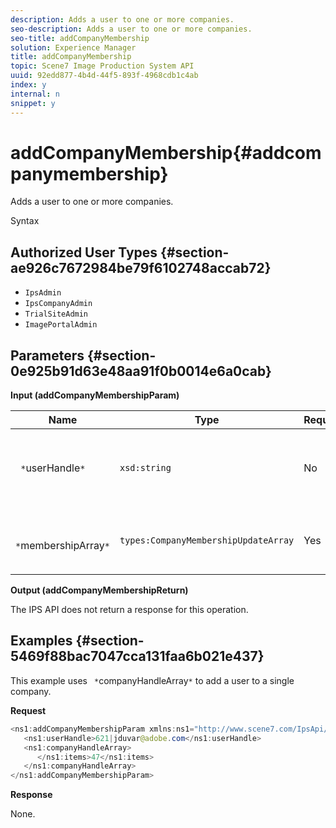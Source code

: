 ```yaml
---
description: Adds a user to one or more companies.
seo-description: Adds a user to one or more companies.
seo-title: addCompanyMembership
solution: Experience Manager
title: addCompanyMembership
topic: Scene7 Image Production System API
uuid: 92edd877-4b4d-44f5-893f-4968cdb1c4ab
index: y
internal: n
snippet: y
---
```


# addCompanyMembership{#addcompanymembership}

Adds a user to one or more companies.

 Syntax 

## Authorized User Types {#section-ae926c7672984be79f6102748accab72}

* `IpsAdmin` 
* `IpsCompanyAdmin` 
* `TrialSiteAdmin` 
* `ImagePortalAdmin`

## Parameters {#section-0e925b91d63e48aa91f0b0014e6a0cab}

**Input (addCompanyMembershipParam)** 

|  Name  | Type  | Required  | Description  |
|---|---|---|---|
|  ` *`userHandle`*`  | `xsd:string`  | No  | The handle to the user whose membership you want to add.  |
|  ` *`membershipArray`*`  | `types:CompanyMembershipUpdateArray`  | Yes  | An array of companies that you're adding the user to.  |

**Output (addCompanyMembershipReturn)**

The IPS API does not return a response for this operation.

## Examples {#section-5469f88bac7047cca131faa6b021e437}

This example uses ` *`companyHandleArray`*` to add a user to a single company.

**Request**

```java
<ns1:addCompanyMembershipParam xmlns:ns1="http://www.scene7.com/IpsApi/xsd">
   <ns1:userHandle>621|jduvar@adobe.com</ns1:userHandle>
   <ns1:companyHandleArray>
      </ns1:items>47</ns1:items>
   </ns1:companyHandleArray>
</ns1:addCompanyMembershipParam>
```

**Response**

None. 
